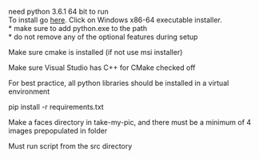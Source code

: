 need python 3.6.1 64 bit to run<br>
To install go [here](https://www.python.org/downloads/release/python-361/). Click on Windows x86-64 executable installer.<br>
	* make sure to add python.exe to the path<br>
	* do not remove any of the optional features during setup

Make sure cmake is installed (if not use msi installer)

Make sure Visual Studio has C++ for CMake checked off

For best practice, all python libraries should be installed in a virtual environment

pip install -r requirements.txt 

Make a faces directory in take-my-pic, and there must be a minimum of 4 images prepopulated in folder

Must run script from the src directory